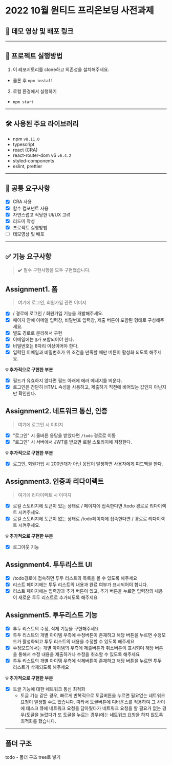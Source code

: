# 2022 10월 원티드 프리온보딩 사전과제

## 👀 데모 영상 및 배포 링크

---

## 🚀 프로젝트 실행방법

1. 이 레포지토리를 clone하고 의존성을 설치해주세요.

- 클론 후 `npm install`

2. 로컬 환경에서 실행하기

- `npm start`

---

## 🛠 사용된 주요 라이브러리

- npm `v8.11.0`
- typescript
- react (CRA)
- react-router-dom v6 `v6.4.2`
- styled-components
- eslint, prettier

---

## 📝 공통 요구사항

- [x] CRA 사용
- [x] 함수 컴포넌트 사용
- [x] 자연스럽고 적당한 UI/UX 고려
- [x] 리드미 작성
- [x] 프로젝트 실행방법
- [ ] 데모영상 및 배포

---

## ✅ 기능 요구사항

> ✔️ 필수 구현사항을 모두 구현했습니다.

## Assignment1. 폼

> 여기에 로그인, 회원가입 관련 이미지

- [x] / 경로에 로그인 / 회원가입 기능을 개발해주세요.
- [x] 페이지 안에 이메일 입력창, 비밀번호 입력창, 제출 버튼이 포함된 형태로 구성해주세요.
- [x] 별도 경로로 분리해서 구현
- [x] 이메일에는 `@`가 포함되어야 한다.
- [x] 비밀번호는 8자리 이상이어야 한다.
- [x] 입력된 이메일과 비밀번호가 위 조건을 만족할 때만 버튼이 활성화 되도록 해주세요.

**💡 추가적으로 구현한 부분**

- [x] 필드가 유효하지 않다면 필드 아래에 에러 메세지를 띄운다.
- [x] 로그인은 간단히 HTML 속성을 사용하고, 제출하기 직전에 비어있는 값인지 아닌지만 확인한다.

## Assignment2. 네트워크 통신, 인증

> 여기에 로그인 시 이미지

- [x] "로그인" 시 올바른 응답을 받았다면 `/todo` 경로로 이동
- [x] "로그인" 시 서버에서 JWT를 받으면 로컬 스토리지에 저장한다.

**💡 추가적으로 구현한 부분**

- [x] 로그인, 회원가입 시 200번대가 아닌 응답이 발생하면 사용자에게 피드백을 한다.

## Assignment3. 인증과 리다이렉트

> 여기에 리다이렉트 시 이미지

- [x] 로컬 스토리지에 토큰이 있는 상태로 / 페이지에 접속한다면 /todo 경로로 리다이렉트 시켜주세요.
- [x] 로컬 스토리지에 토큰이 없는 상태로 /todo페이지에 접속한다면 / 경로로 리다이렉트 시켜주세요.

**💡 추가적으로 구현한 부분**

- [x] 로그아웃 기능

## Assignment4. 투두리스트 UI

- [x] /todo경로에 접속하면 투두 리스트의 목록을 볼 수 있도록 해주세요
- [x] 리스트 페이지에는 투두 리스트의 내용과 완료 여부가 표시되어야 합니다.
- [x] 리스트 페이지에는 입력창과 추가 버튼이 있고, 추가 버튼을 누르면 입력창의 내용이 새로운 투두 리스트로 추가되도록 해주세요

## Assignment5. 투두리스트 기능

- [x] 투두 리스트의 수정, 삭제 기능을 구현해주세요
- [x] 투두 리스트의 개별 아이템 우측에 수정버튼이 존재하고 해당 버튼을 누르면 수정모드가 활성화되고 투두 리스트의 내용을 수정할 수 있도록 해주세요
- [x] 수정모드에서는 개별 아이템의 우측에 제출버튼과 취소버튼이 표시되며 해당 버튼을 통해서 수정 내용을 제출하거나 수정을 취소할 수 있도록 해주세요
- [x] 투두 리스트의 개별 아이템 우측에 삭제버튼이 존재하고 해당 버튼을 누르면 투두 리스트가 삭제되도록 해주세요

**💡 추가적으로 구현한 부분**

- [x] 토글 기능에 대한 네트워크 통신 최적화
  - 토글 기능 같은 경우, 빠르게 반복적으로 토글버튼을 누르면 필요없는 네트워크 요청이 발생할 수도 있습니다. 따라서 토글버튼에 디바운스를 적용하여 그 사이에 태스크 큐에 네트워크 요청을 담아뒀다가 네트워크 요청을 할 필요가 없는 경우(토글을 눌렀다가 또 토글을 누르는 경우)에는 네트워크 요청을 하지 않도록 최적화를 했습니다.

---

## 폴더 구조

todo - 폴더 구조 tree로 넣기

